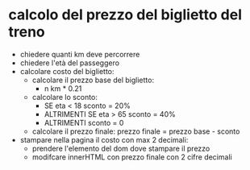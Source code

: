 # calcolo del prezzo del biglietto del treno

- chiedere quanti km deve percorrere
- chiedere l'età del passeggero
- calcolare costo del biglietto:
  - calcolare il prezzo base del biglietto:
    - n km \* 0.21
  - calcolare lo sconto:
    - SE eta < 18
      sconto = 20%
    - ALTRIMENTI SE eta > 65
      sconto = 40%
    - ALTRIMENTI
      sconto = 0
  - calcolare il prezzo finale:
    prezzo finale = prezzo base - sconto
- stampare nella pagina il costo con max 2 decimali:
  - prendere l'elemento del dom dove stampare il prezzo
  - modifcare innerHTML con prezzo finale con 2 cifre decimali

